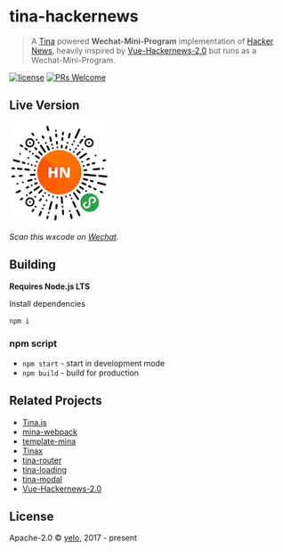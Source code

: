 # tina-hackernews
> A [Tina](https://github.com/tinajs/tina) powered **Wechat-Mini-Program** implementation of [Hacker News](https://news.ycombinator.com/), heavily inspired by [Vue-Hackernews-2.0](https://github.com/vuejs/vue-hackernews-2.0) but runs as a Wechat-Mini-Program.

[![license](https://img.shields.io/github/license/tinajs/tina-hackernews.svg?style=flat-square)](./LICENSE)
[![PRs Welcome](https://img.shields.io/badge/PRs-welcome-brightgreen.svg?style=flat-square)](http://makeapullrequest.com)

## Live Version
<img src="https://github.com/tinajs/assets/raw/master/images/showcases/hackernews-wxcode.png" width="180" />

*Scan this wxcode on [Wechat](http://weixin.qq.com/).*

## Building
**Requires Node.js LTS**

Install dependencies
```bash
npm i
```

### npm script
- ``npm start`` - start in development mode
- ``npm build`` - build for production

## Related Projects
- [Tina.js](https://github.com/tinajs/tina)
- [mina-webpack](https://github.com/tinajs/mina-webpack)
- [template-mina](https://github.com/tinajs/template-mina)
- [Tinax](https://github.com/tinajs/tinax)
- [tina-router](https://github.com/tinajs/tina-router)
- [tina-loading](https://github.com/tinajs/tina-loading)
- [tina-modal](https://github.com/tinajs/tina-modal)
- [Vue-Hackernews-2.0](https://github.com/vuejs/vue-hackernews-2.0)

## License
Apache-2.0 &copy; [yelo](https://github.com/imyelo), 2017 - present
